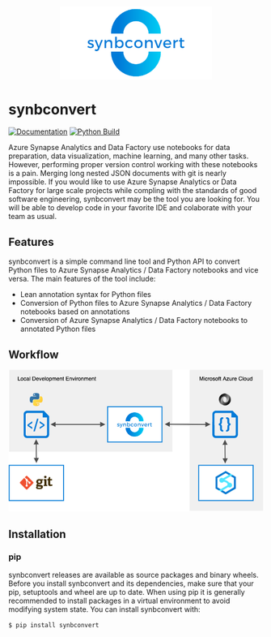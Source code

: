 <p align="center"><img width="300" src="./docs/img/logo.png"/></p>

# synbconvert

[![Documentation](https://img.shields.io/badge/Documentation-MkDocs-blue)](https://alpine-data.github.io/synbconvert/)
[![Python Build](https://github.com/alpine-data/synbconvert/actions/workflows/python-build.yml/badge.svg)](https://github.com/alpine-data/synbconvert/actions/workflows/python-build.yml)


Azure Synapse Analytics and Data Factory use notebooks for data preparation, data visualization, machine learning, and many other tasks. 
However, performing proper version control working with these notebooks is a pain. 
Merging long nested JSON documents with git is nearly impossible.
If you would like to use Azure Synapse Analytics or Data Factory for large scale projects while compling with the standards of good software engineering, synbconvert may be the tool you are looking for.
You will be able to develop code in your favorite IDE and colaborate with your team as usual.

## Features

synbconvert is a simple command line tool and Python API to convert Python files to Azure Synapse Analytics / Data Factory notebooks and vice versa.
The main features of the tool include:

- Lean annotation syntax for Python files
- Conversion of Python files to Azure Synapse Analytics / Data Factory notebooks based on annotations
- Conversion of Azure Synapse Analytics / Data Factory notebooks to annotated Python files

## Workflow

<p align="center"><img width="885" src="./docs/img/workflow.png"/></p>

## Installation

### pip

synbconvert releases are available as source packages and binary wheels. Before you install synbconvert and its dependencies, make sure that your pip, setuptools and wheel are up to date. When using pip it is generally recommended to install packages in a virtual environment to avoid modifying system state. You can install synbconvert with:

```console
$ pip install synbconvert
```

<br>